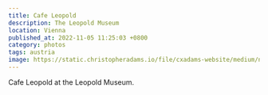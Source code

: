 ```yaml
---
title: Cafe Leopold
description: The Leopold Museum
location: Vienna
published_at: 2022-11-05 11:25:03 +0800
category: photos
tags: austria
image: https://static.christopheradams.io/file/cxadams-website/medium/nextcloud/Photos/Albums/2019/20190219-1552_Vienna_Leopold/20190219-1552_Vienna_Leopold_L1000725-0.jpg
---
```


Cafe Leopold at the Leopold Museum.
